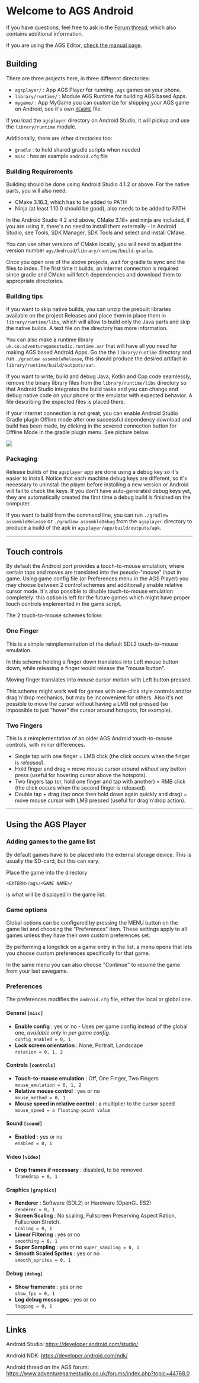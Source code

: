 # Welcome to AGS Android

If you have questions, feel free to ask in the [Forum thread](https://www.adventuregamestudio.co.uk/forums/index.php?topic=59751.0), which also contains additional information.

If you are using the AGS Editor, [check the manual page](https://adventuregamestudio.github.io/ags-manual/BuildAndroid.html).

## Building

There are three projects here, in three different directories:

- `agsplayer/` : App AGS Player for running `.ags` games on your phone.
- `library/runtime/` : Module AGS Runtime for building AGS based Apps.
- `mygame/` : App MyGame you can customize for shipping your AGS game on Android, see it's own [`README`](mygame/README.md) file.

If you load the `agsplayer` directory on Android Studio, it will pickup and use the `library/runtime` module.

Additionally, there are other directories too:

- `gradle` : to hold shared gradle scripts when needed
- `misc` : has an example `android.cfg` file 

### Building Requirements

Building should be done using Android Studio 4.1.2 or above. For the native parts, you will also need:

- CMake 3.16.3, which has to be added to PATH
- Ninja (at least 1.10.0 should be good), also needs to be added to PATH

In the Android Studio 4.2 and above, CMake 3.18+ and ninja are included, if you are using it, there's no need to install them externally - In Android Studio, see Tools, SDK Manager, SDK Tools and select and install CMake.

You can use other versions of CMake locally, you will need to adjust the version number `ags/Android/library/runtime/build.gradle`.

Once you open one of the above projects, wait for gradle to sync and the files to index. The first time it builds, an 
internet connection is required since gradle and CMake will fetch dependencies and download them to appropriate directories.

### Building tips

If you want to skip native builds, you can unzip the prebuilt libraries available on the project Releases and place them in place them in `library/runtime/libs`, which will allow to build only the Java parts and skip the native builds. 
A text file on the directory has more information.

You can also make a runtime library `uk.co.adventuregamestudio.runtime.aar` that will have all you need for making AGS based Android Apps.
Go the the `library/runtime` directory and run `./gradlew assembleRelease`, this should produce the desired artifact in `library/runtime/build/outputs/aar`.

If you want to write, build and debug Java, Kotlin and Cpp code seamlessly, remove the binary library files from the `library/runtime/libs` directory so that 
Android Studio integrates the build tasks and you can change and debug native code on your phone or the emulator with expected behavior. A file describing the expected files is placed there.
 
If your internet connection is not great, you can enable Android Studio Gradle plugin Offline mode after one successful dependency download 
and build has been made, by clicking in the severed connection button for Offline Mode in the gradle plugin menu. See picture below.

![](offline_mode_android_studio.png)

### Packaging

Release builds of the `agsplayer` app are done using a debug key so it's easier to install. Notice that each machine debug keys
are different, so it's necessary to uninstall the player before installing a new version or Android will fail to check the keys.
If you don't have auto-generated debug keys yet, they are automatically created the first time a debug build is finished on the computer.

If you want to build from the command line, you can run `./gradlew assembleRelease` or `./gradlew assembleDebug` from the `agsplayer` directory to produce a build of the apk in `agsplayer/app/build/outputs/apk`.

---

## Touch controls

By default the Android port provides a touch-to-mouse emulation, where certain taps and moves are translated into the pseudo-"mouse" input in game. Using game config file (or Preferences menu in the AGS Player) you may choose between 2 control schemes and additionally enable relative cursor mode. It's also possible to disable touch-to-mouse emulation completely: this option is left for the future games which might have proper touch controls implemented in the game script.

The 2 touch-to-mouse schemes follow:

### One Finger

This is a simple reimplementation of the default SDL2 touch-to-mouse emulation.

In this scheme holding a finger down translates into Left mouse button down, while releasing a finger would release the "mouse button".

Moving finger translates into mouse cursor motion with Left button pressed.

This scheme might work well for games with one-click style controls and/or drag'n'drop mechanics, but may be inconvenient for others. Also it's not possible to move the cursor without having a LMB not pressed (so impossible to just "hover" the cursor around hotspots, for example).

### Two Fingers

This is a reimplementation of an older AGS Android touch-to-mouse controls, with minor differences.

* Single tap with one finger = LMB click (the click occurs when the finger is *released*).
* Hold finger and drag = move mouse cursor around *without* any button press (useful for hovering cursor above the hotspots).
* Two fingers tap (or, hold one finger and tap with another) = RMB click (the click occurs when the second finger is released).
* Double tap + drag (tap once then hold down again quickly and drag) = move mouse cursor with LMB pressed (useful for drag'n'drop action).

---

## Using the AGS Player

### Adding games to the game list

By default games have to be placed into the external storage device. This is
usually the SD-card, but this can vary.

Place the game into the directory

    <EXTERN>/ags/<GAME NAME>/

<GAME NAME> is what will be displayed in the game list.

### Game options

Global options can be configured by pressing the MENU button on the game list
and choosing the "Preferences" item. These settings apply to all games unless
they have their own custom preferences set.

By performing a longclick on a game entry in the list, a menu opens that lets
you choose custom preferences specifically for that game.

In the same menu you can also choose "Continue" to resume the game from
your last savegame.

### Preferences

The preferences modifies the `android.cfg` file, either the local or global one.

#### General `[misc]`

- **Enable config** : yes or no - Uses per game config instead of the global one, _available only in per game config_.  
  `config_enabled = 0, 1`  
- **Lock screen orientation** : None, Portrait, Landscape  
  `rotation = 0, 1, 2`  

#### Controls `[controls]`

- **Touch-to-mouse emulation** : Off, One Finger, Two Fingers
  `mouse_emulation = 0, 1, 2`  
- **Relative mouse control** : yes or no  
  `mouse_method = 0, 1`  
- **Mouse speed in relative control** : a multiplier to the cursor speed
  `mouse_speed = a floating-point value`  

#### Sound `[sound]`

- **Enabled** : yes or no  
  `enabled = 0, 1`  

#### Video `[video]`

- **Drop frames if necessary** : disabled, to be removed  
  `framedrop = 0, 1`

#### Graphics `[graphics]`

- **Renderer** : Software (SDL2) or Hardware (OpenGL ES2)  
  `renderer = 0, 1`  
- **Screen Scaling** : No scaling, Fullscreen Preserving Aspect Ration, Fullscreen Stretch.  
  `scaling = 0, 1`  
- **Linear Filtering** :  yes or no  
  `smoothing = 0, 1`  
- **Super Sampling** : yes or no
  `super_sampling = 0, 1`
- **Smooth Scaled Sprites** : yes or no  
  `smooth_sprites = 0, 1`
  
#### Debug `[debug]`

- **Show framerate** : yes or no  
  `show_fps = 0, 1`
- **Log debug messages** : yes or no  
  `logging = 0, 1`  

---

## Links

Android Studio: https://developer.android.com/studio/

Android NDK: https://developer.android.com/ndk/

Android thread on the AGS forum: https://www.adventuregamestudio.co.uk/forums/index.php?topic=44768.0
